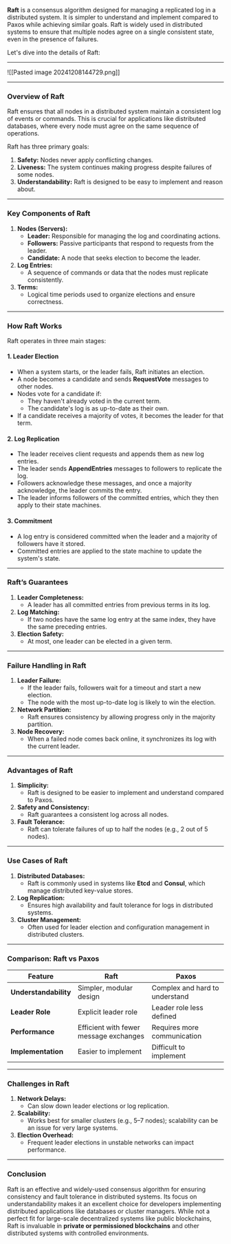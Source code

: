 
**Raft** is a consensus algorithm designed for managing a replicated log in a distributed system. It is simpler to understand and implement compared to Paxos while achieving similar goals. Raft is widely used in distributed systems to ensure that multiple nodes agree on a single consistent state, even in the presence of failures.

Let's dive into the details of Raft:

---
![[Pasted image 20241208144729.png]]

---

### **Overview of Raft**

Raft ensures that all nodes in a distributed system maintain a consistent log of events or commands. This is crucial for applications like distributed databases, where every node must agree on the same sequence of operations.

Raft has three primary goals:

1. **Safety:** Nodes never apply conflicting changes.
2. **Liveness:** The system continues making progress despite failures of some nodes.
3. **Understandability:** Raft is designed to be easy to implement and reason about.

---

### **Key Components of Raft**

1. **Nodes (Servers):**
    - **Leader:** Responsible for managing the log and coordinating actions.
    - **Followers:** Passive participants that respond to requests from the leader.
    - **Candidate:** A node that seeks election to become the leader.
2. **Log Entries:**
    - A sequence of commands or data that the nodes must replicate consistently.
3. **Terms:**
    - Logical time periods used to organize elections and ensure correctness.

---

### **How Raft Works**

Raft operates in three main stages:

#### 1. **Leader Election**

- When a system starts, or the leader fails, Raft initiates an election.
- A node becomes a candidate and sends **RequestVote** messages to other nodes.
- Nodes vote for a candidate if:
    - They haven't already voted in the current term.
    - The candidate's log is as up-to-date as their own.
- If a candidate receives a majority of votes, it becomes the leader for that term.

#### 2. **Log Replication**

- The leader receives client requests and appends them as new log entries.
- The leader sends **AppendEntries** messages to followers to replicate the log.
- Followers acknowledge these messages, and once a majority acknowledge, the leader commits the entry.
- The leader informs followers of the committed entries, which they then apply to their state machines.

#### 3. **Commitment**

- A log entry is considered committed when the leader and a majority of followers have it stored.
- Committed entries are applied to the state machine to update the system's state.

---

### **Raft’s Guarantees**

1. **Leader Completeness:**
    - A leader has all committed entries from previous terms in its log.
2. **Log Matching:**
    - If two nodes have the same log entry at the same index, they have the same preceding entries.
3. **Election Safety:**
    - At most, one leader can be elected in a given term.

---

### **Failure Handling in Raft**

1. **Leader Failure:**
    - If the leader fails, followers wait for a timeout and start a new election.
    - The node with the most up-to-date log is likely to win the election.
2. **Network Partition:**
    - Raft ensures consistency by allowing progress only in the majority partition.
3. **Node Recovery:**
    - When a failed node comes back online, it synchronizes its log with the current leader.

---

### **Advantages of Raft**

1. **Simplicity:**
    - Raft is designed to be easier to implement and understand compared to Paxos.
2. **Safety and Consistency:**
    - Raft guarantees a consistent log across all nodes.
3. **Fault Tolerance:**
    - Raft can tolerate failures of up to half the nodes (e.g., 2 out of 5 nodes).

---

### **Use Cases of Raft**

1. **Distributed Databases:**
    - Raft is commonly used in systems like **Etcd** and **Consul**, which manage distributed key-value stores.
2. **Log Replication:**
    - Ensures high availability and fault tolerance for logs in distributed systems.
3. **Cluster Management:**
    - Often used for leader election and configuration management in distributed clusters.

---

### **Comparison: Raft vs Paxos**

|Feature|Raft|Paxos|
|---|---|---|
|**Understandability**|Simpler, modular design|Complex and hard to understand|
|**Leader Role**|Explicit leader role|Leader role less defined|
|**Performance**|Efficient with fewer message exchanges|Requires more communication|
|**Implementation**|Easier to implement|Difficult to implement|

---

### **Challenges in Raft**

1. **Network Delays:**
    - Can slow down leader elections or log replication.
2. **Scalability:**
    - Works best for smaller clusters (e.g., 5–7 nodes); scalability can be an issue for very large systems.
3. **Election Overhead:**
    - Frequent leader elections in unstable networks can impact performance.

---

### **Conclusion**

Raft is an effective and widely-used consensus algorithm for ensuring consistency and fault tolerance in distributed systems. Its focus on understandability makes it an excellent choice for developers implementing distributed applications like databases or cluster managers. While not a perfect fit for large-scale decentralized systems like public blockchains, Raft is invaluable in **private or permissioned blockchains** and other distributed systems with controlled environments.